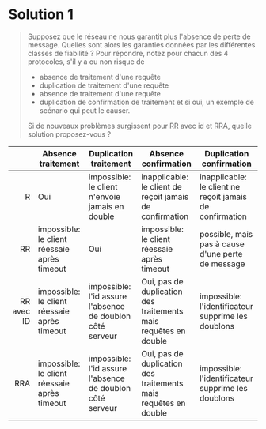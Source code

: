 Solution 1
==========

> Supposez que le réseau ne nous garantit plus l'absence de perte de message. Quelles sont alors les garanties données par les différentes classes de fiabilité ? Pour répondre, notez pour chacun des 4 protocoles, s'il y a ou non risque de
> - absence de traitement d'une requête
> - duplication de traitement d'une requête
> - absence de traitement d'une requête
> - duplication de confirmation de traitement
> et si oui, un exemple de scénario qui peut le causer.
>
> Si de nouveaux problèmes surgissent pour RR avec id et RRA, quelle solution proposez-vous ?


|            | Absence traitement                           | Duplication traitement                                    | Absence confirmation                                            | Duplication confirmation                                 |
|-----------:|----------------------------------------------|-----------------------------------------------------------|-----------------------------------------------------------------|----------------------------------------------------------|
|          R | Oui                                          | impossible: le client n'envoie jamais en double           | inapplicable: le client de reçoit jamais de confirmation        | inapplicable: le client ne reçoit jamais de confirmation |
|         RR | impossible: le client réessaie après timeout | Oui                                                       | impossible: le client réessaie après timeout                    | possible, mais pas à cause d'une perte de message        |
| RR avec ID | impossible: le client réessaie après timeout | impossible: l'id assure l'absence de doublon côté serveur | Oui, pas de duplication des traitements mais requêtes en double | impossible: l'identificateur supprime les doublons       |
|        RRA | impossible: le client réessaie après timeout | impossible: l'id assure l'absence de doublon côté serveur | Oui, pas de duplication des traitements mais requêtes en double | impossible: l'identificateur supprime les doublons       |
